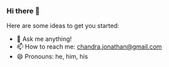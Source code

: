 ### Hi there 👋

<!--
**Jonathan-Chandra/Jonathan-Chandra** is a ✨ _special_ ✨ repository because its `README.md` (this file) appears on your GitHub profile.
-->

Here are some ideas to get you started:
- 💬 Ask me anything!
- 📫 How to reach me: chandra.jonathan@gmail.com
- 😄 Pronouns: he, him, his

